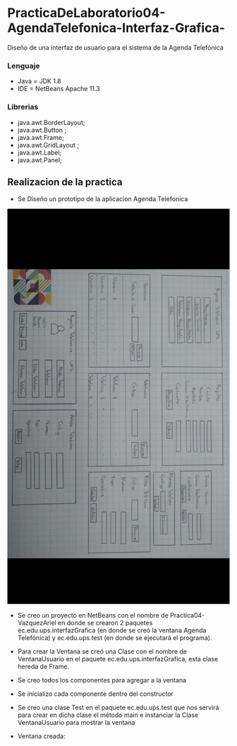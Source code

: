 # PracticaDeLaboratorio04-AgendaTelefonica-Interfaz-Grafica-
Diseño de una interfaz de usuario para el sistema de la Agenda Telefónica

### Lenguaje

+ Java = JDK 1.8
+ IDE = NetBeans Apache 11.3

### Librerias

+ java.awt.BorderLayout;
+ java.awt.Button ;
+ java.awt.Frame;
+ java.awt.GridLayout ;
+ java.awt.Label;
+ java.awt.Panel;

## Realizacion de la practica

+ Se Diseño un prototipo de la aplicacion Agenda Telefonica

![](https://github.com/VazquezAriel/PracticaDeLaboratorio04-AgendaTelefonica-Interfaz-Grafica-/blob/master/Prototipo.jpeg)
+ Se creo un proyecto en NetBeans con el nombre de Practica04-VazquezAriel en donde se crearon 2 paquetes ec.edu.ups.interfazGrafica (en donde se creó  la ventana Agenda Telefónica) y ec.edu.ups.test (en donde se ejecutará el programa). 

+ Para crear la Ventana se creó una Clase con el nombre de VentanaUsuario en el paquete ec.edu.ups.interfazGrafica, esta clase hereda de Frame. 

+ Se creo todos los componentes para agregar a la ventana

+ Se inicializo cada componente dentro del constructor

+ Se creo una clase Test en el paquete ec.edu.ups.test que nos servirá para crear en dicha clase el método main e instanciar la Clase VentanaUsuario para mostrar la ventana  
+ Ventana creada:

